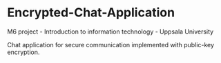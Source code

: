 # Encrypted-Chat-Application

M6 project - Introduction to information technology - Uppsala University

Chat application for secure communication implemented with public-key encryption.
